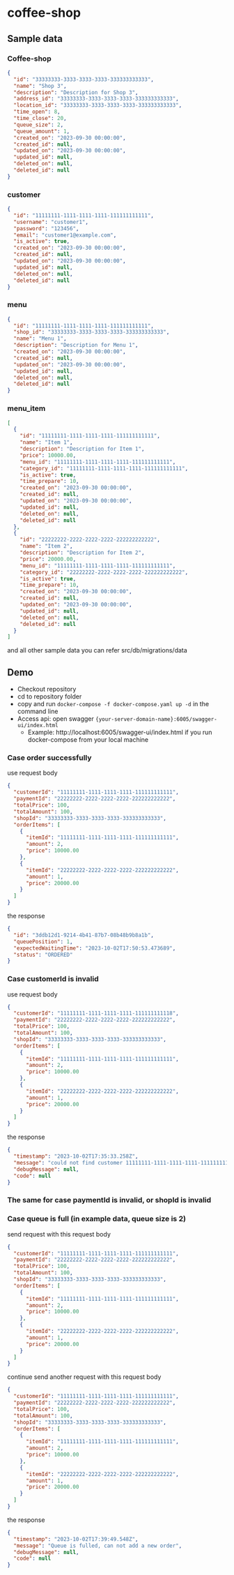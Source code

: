 # coffee-shop

## Sample data
### Coffee-shop
```json
{
  "id": "33333333-3333-3333-3333-333333333333",
  "name": "Shop 3",
  "description": "Description for Shop 3",
  "address_id": "33333333-3333-3333-3333-333333333333",
  "location_id": "33333333-3333-3333-3333-333333333333",
  "time_open": 8,
  "time_close": 20,
  "queue_size": 2,
  "queue_amount": 1,
  "created_on": "2023-09-30 00:00:00",
  "created_id": null,
  "updated_on": "2023-09-30 00:00:00",
  "updated_id": null,
  "deleted_on": null,
  "deleted_id": null
}
```

### customer

```json
{
  "id": "11111111-1111-1111-1111-111111111111",
  "username": "customer1",
  "password": "123456",
  "email": "customer1@example.com",
  "is_active": true,
  "created_on": "2023-09-30 00:00:00",
  "created_id": null,
  "updated_on": "2023-09-30 00:00:00",
  "updated_id": null,
  "deleted_on": null,
  "deleted_id": null
}
```

### menu
```json
{
  "id": "11111111-1111-1111-1111-111111111111",
  "shop_id": "33333333-3333-3333-3333-333333333333",
  "name": "Menu 1",
  "description": "Description for Menu 1",
  "created_on": "2023-09-30 00:00:00",
  "created_id": null,
  "updated_on": "2023-09-30 00:00:00",
  "updated_id": null,
  "deleted_on": null,
  "deleted_id": null
}
```

### menu_item
```json
[
  {
    "id": "11111111-1111-1111-1111-111111111111",
    "name": "Item 1",
    "description": "Description for Item 1",
    "price": 10000.00,
    "menu_id": "11111111-1111-1111-1111-111111111111",
    "category_id": "11111111-1111-1111-1111-111111111111",
    "is_active": true,
    "time_prepare": 10,
    "created_on": "2023-09-30 00:00:00",
    "created_id": null,
    "updated_on": "2023-09-30 00:00:00",
    "updated_id": null,
    "deleted_on": null,
    "deleted_id": null
  },
  {
    "id": "22222222-2222-2222-2222-222222222222",
    "name": "Item 2",
    "description": "Description for Item 2",
    "price": 20000.00,
    "menu_id": "11111111-1111-1111-1111-111111111111",
    "category_id": "22222222-2222-2222-2222-222222222222",
    "is_active": true,
    "time_prepare": 10,
    "created_on": "2023-09-30 00:00:00",
    "created_id": null,
    "updated_on": "2023-09-30 00:00:00",
    "updated_id": null,
    "deleted_on": null,
    "deleted_id": null
  }
]
```

and all other sample data you can refer src/db/migrations/data

## Demo
- Checkout repository
- cd to repository folder
- copy and run ```docker-compose -f docker-compose.yaml up -d``` in the command line
- Access api: open swagger ```{your-server-domain-name}:6005/swagger-ui/index.html```
  - Example: http://localhost:6005/swagger-ui/index.html if you run docker-compose from your local machine

### Case order successfully
use request body
```json
{
  "customerId": "11111111-1111-1111-1111-111111111111",
  "paymentId": "22222222-2222-2222-2222-222222222222",
  "totalPrice": 100,
  "totalAmount": 100,
  "shopId": "33333333-3333-3333-3333-333333333333",
  "orderItems": [
    {
      "itemId": "11111111-1111-1111-1111-111111111111",
      "amount": 2,
      "price": 10000.00
    },
    {
      "itemId": "22222222-2222-2222-2222-222222222222",
      "amount": 1,
      "price": 20000.00
    }
  ]
}
```

the response
```json
{
  "id": "3ddb12d1-9214-4b41-87b7-08b48b9b8a1b",
  "queuePosition": 1,
  "expectedWaitingTime": "2023-10-02T17:50:53.473689",
  "status": "ORDERED"
}
```

### Case customerId is invalid
use request body
```json
{
  "customerId": "11111111-1111-1111-1111-111111111118",
  "paymentId": "22222222-2222-2222-2222-222222222222",
  "totalPrice": 100,
  "totalAmount": 100,
  "shopId": "33333333-3333-3333-3333-333333333333",
  "orderItems": [
    {
      "itemId": "11111111-1111-1111-1111-111111111111",
      "amount": 2,
      "price": 10000.00
    },
    {
      "itemId": "22222222-2222-2222-2222-222222222222",
      "amount": 1,
      "price": 20000.00
    }
  ]
}
```

the response
```json
{
  "timestamp": "2023-10-02T17:35:33.258Z",
  "message": "could not find customer 11111111-1111-1111-1111-111111111118",
  "debugMessage": null,
  "code": null
}
```

### The same for case paymentId is invalid, or shopId is invalid

### Case queue is full (in example data, queue size is 2)
send request with this request body
```json
{
  "customerId": "11111111-1111-1111-1111-111111111111",
  "paymentId": "22222222-2222-2222-2222-222222222222",
  "totalPrice": 100,
  "totalAmount": 100,
  "shopId": "33333333-3333-3333-3333-333333333333",
  "orderItems": [
    {
      "itemId": "11111111-1111-1111-1111-111111111111",
      "amount": 2,
      "price": 10000.00
    },
    {
      "itemId": "22222222-2222-2222-2222-222222222222",
      "amount": 1,
      "price": 20000.00
    }
  ]
}
```

continue send another request with this request body
```json
{
  "customerId": "11111111-1111-1111-1111-111111111111",
  "paymentId": "22222222-2222-2222-2222-222222222222",
  "totalPrice": 100,
  "totalAmount": 100,
  "shopId": "33333333-3333-3333-3333-333333333333",
  "orderItems": [
    {
      "itemId": "11111111-1111-1111-1111-111111111111",
      "amount": 2,
      "price": 10000.00
    },
    {
      "itemId": "22222222-2222-2222-2222-222222222222",
      "amount": 1,
      "price": 20000.00
    }
  ]
}
```

the response
```json
{
  "timestamp": "2023-10-02T17:39:49.548Z",
  "message": "Queue is fulled, can not add a new order",
  "debugMessage": null,
  "code": null
}
```